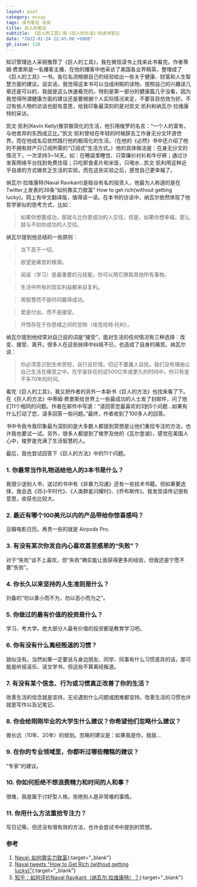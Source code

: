 ```yaml
---
layout: post
category: essay
tags: 读书笔记 访谈
title: 巨人的笔记
subtitle: 《巨人的工具》和《巨人的方法》的读书笔记
date: "2022-01-24 22:45:00 +0800"
gh_issue: 110
---
```


知识管理达人采铜推荐了《巨人的工具》，我在微信读书上找来此书看完。作者蒂姆·费里斯是一名播客主播，在他的播客中他采访了美国各业界精英，整理成了《巨人的工具》一书。各位名流根据自己的经验给出一些关于健康、财富和人生智慧方面的建议。说实话，我觉得这本书可以当成闲暇的读物，按照自己的兴趣读几章还是可以的，我就是这么快速看完的，特别是第一部分的健康篇几乎没看，因为我觉得所谓健康方面的建议还是要根据个人实际情况来定，不要盲目仿效为好。不过有些人物的访谈也挺有意思，给我印象最深刻的是对凯文·凯利和纳瓦尔·拉维康特的采访。

凯文·凯利(Kevin Kelly)推崇极简化的生活，他引用梭罗的名言：“一个人的富有，与他舍弃的东西成正比。”凯文·凯利曾经在年轻的时候辞去工作身无分文环游世界。而在他成名后依然践行他的极简化的生活。（在他的《必然》书中还介绍了他的不拥有财产只订阅所需的“订阅式”生活方式。）他的具体做法是：在身无分文的情况下，一次坚持3~14天。如：在睡袋里睡觉、只穿廉价衬衫和牛仔裤；通过沙发客网络平台找到免费住宿；只吃即食麦片和米饭，只喝水...凯文·凯利用这种近乎自虐的方式做贫乏生活的实验，而在这些实验之后，感觉自己更幸福了。

纳瓦尔·拉维康特(Naval Ravikant)是硅谷有名的投资人，他最为人称道的是在Twitter上发表的39条“如何靠实力致富” How to get rich(without getting lucky)。网上有中文翻译版，值得读一读。在本书的访谈中，纳瓦尔依然体现了他哲学家似的思考方式，比如：

> 如果你想要成功，那就与比你更成功的人交往。但是，如果你想幸福，那么就与不如你成功的人交往。
> 

纳瓦尔提到他总结的一些原则：

> 当下高于一切。
> 

> 欲望是痛苦的根源。
> 

> 阅读（学习）是最重要的元技能，你可以用它换取其他所有事物。
> 

> 生活中所有的现实利益都来自复利。
> 

> 用智慧而不是时间赢得成功。
> 

> 爱是付出，而不是接受。
> 

> 开悟存在于你思绪之间的空隙（埃克哈特·托利）。
> 

纳瓦尔提到他经常对自己说的词是“接受”，面对生活的任何情况有三种选择：改变、接受、离开。很多人在这些抉择中纠结不已，也造成了自身的痛苦。纳瓦尔说：

> 你必须意识到生命苦短，且行且珍惜，切记不要庸人自扰。我们没有理由让自己生活在痛苦之中。在宇宙存在的这500亿年或更久的时间中，你只有差不多70年的时间。
> 

看完《巨人的工具》，我又把作者的另外一本新书《巨人的方法》也找来看了下。在《巨人的方法》中蒂姆·费里斯给世界上一些最成功的人士发了封邮件，问了他们11个相同的问题。作者在邮件中写道：“请回答您最喜欢的3到5个问题...如果有什么打动了您，请多回答一些问题。”最终，作者收到了100多人的回答。

书中令我令我印象最为深刻的是大多数人都提到冥想是让他们重拾专注的方法，也许我也要试一试。另外，很多人都提到了梭罗及他的《瓦尔登湖》，感觉在美国人心中，梭罗是充满了生活智慧的人。

最后，我也尝试回答下《巨人的方法》中的11个问题。

### 1. 你最常当作礼物送给他人的3本书是什么？

我很少送别人书，送过的书中有《非暴力沟通》还有一些技术书籍。但如果要选择，我会选《邓小平时代》、《人类群星闪耀时》、《乔布斯传》。我发现读传记很有意思，收获也比较大。

### 2. 最近有哪个100美元以内的产品带给你惊喜感吗？

豆瓣电影日历。再贵一些的就是 Airpods Pro. 

### 3. 有没有某次你发自内心喜欢甚至感恩的“失败”？

对于“失败”谈不上喜欢，但“失败”确实能让我获得更多的经验，但我还是宁愿不要“失败”。

### 4. 你长久以来坚持的人生准则是什么？

刘备的“勿以善小而不为，勿以恶小而为之”。

### 5. 你做过的最有价值的投资是什么？

学习、考大学。绝大部分人最有价值的投资都是教育学习吧。

### 6. 你有没有什么离经叛道的习惯？

貌似没有。当然如果一定要说与身边朋友、同学、同事有什么习惯差异的话，那可能是听摇滚乐、读文学书，但这些不算离经叛道。

### 7. 有没有某个信念、行为或习惯真正改善了你的生活？

改善生活的信念就是坚持，无论遇到什么问题或困难都坚持。改善生活的习惯也许就是写作以及记笔记。

### 8. 你会给刚刚毕业的大学生什么建议？你希望他们忽略什么建议？

做长远（10年、20年）的规划。忽略的建议是：如果我是你，我就...

### 9. 在你的专业领域里，你都听过哪些糟糕的建议？

“专家”的建议。

### 10. 你如何拒绝不想浪费精力和时间的人和事？

很难，我是属于讨好型人格，拒绝别人是非常难的事情。

### 11. 你用什么方法重拾专注力？

写日记等。但还没有很有效的方法，也许会尝试书中提到的冥想。


### 参考

1. [Naval: 如何靠实力致富](https://qishiya.com/?p=1342){:target="_blank"}
2. [Naval tweets “How to Get Rich (without getting lucky)”](https://twitter.com/naval/status/1002103360646823936){:target="_blank"}
3. [知乎：如何评价Naval Ravikant（纳瓦尔.拉维康特）？](https://www.zhihu.com/question/382938415){:target="_blank"}

